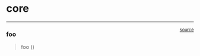 # core


<!-- WARNING: THIS FILE WAS AUTOGENERATED! DO NOT EDIT! -->

------------------------------------------------------------------------

<a href="https://github.com/ozpau/entropy/blob/main/entropy/core.py#L9"
target="_blank" style="float:right; font-size:smaller">source</a>

### foo

>  foo ()
